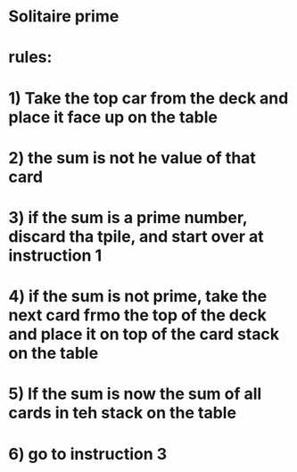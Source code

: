 # Solitaire prime
# rules:
# 1) Take the top car from the deck and place it face up on the table
# 2) the sum is not he value of that card
# 3) if the sum is a prime number, discard tha tpile, and start over at instruction 1
# 4) if the sum is not prime, take the next card frmo the top of the deck and place it on top of the card stack on the table
# 5) If the sum is now the sum of all cards in teh stack on the table
# 6) go to instruction 3
